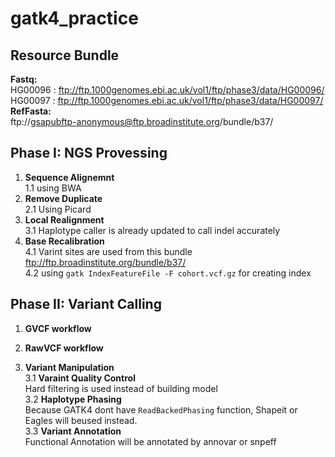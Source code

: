 # gatk4_practice
## Resource Bundle 
  **Fastq:** <br>
  HG00096 : ftp://ftp.1000genomes.ebi.ac.uk/vol1/ftp/phase3/data/HG00096/ <br>
  HG00097 : ftp://ftp.1000genomes.ebi.ac.uk/vol1/ftp/phase3/data/HG00097/ <br>
  **RefFasta:** <br>
  ftp://gsapubftp-anonymous@ftp.broadinstitute.org/bundle/b37/  <br>
  
## Phase I: NGS Provessing 
  1. **Sequence Alignemnt** <br>
     1.1 using BWA 
  2. **Remove Duplicate** <br>
    2.1 Using Picard
  3. **Local Realignment** <br>
    3.1 Haplotype caller is already updated to call indel accurately
  4. **Base Recalibration** <br>
    4.1 Varint sites are used from this bundle ftp://ftp.broadinstitute.org/bundle/b37/ <br>
      4.2 using `gatk IndexFeatureFile -F cohort.vcf.gz` for creating index
 
## Phase II: Variant Calling 
  1. **GVCF workflow** <br>
  
  2. **RawVCF workflow** <br>
  
  3. **Variant Manipulation** <br>
    3.1 **Varaint Quality Control** <br>
    Hard filtering is used instead of building model <br>
    3.2 **Haplotype Phasing** <br>
    Because GATK4 dont have `ReadBackedPhasing` function, Shapeit or Eagles will beused instead. <br>
    3.3 **Variant Annotation** <br>
    Functional Annotation will be annotated by annovar or snpeff
